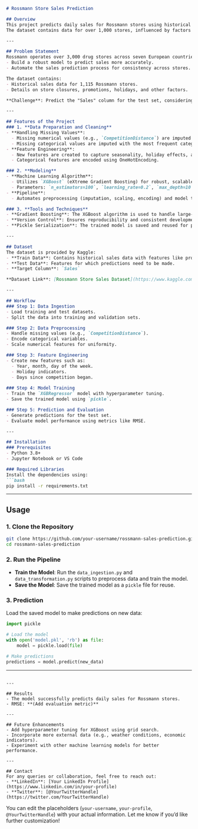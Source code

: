 

```markdown
# Rossmann Store Sales Prediction

## Overview
This project predicts daily sales for Rossmann stores using historical data and machine learning techniques. The goal is to forecast the "Sales" column for the test set provided in the [Rossmann Store Sales competition on Kaggle](https://www.kaggle.com/c/rossmann-store-sales).
The dataset contains data for over 1,000 stores, influenced by factors like promotions, competition, holidays, seasonality, and locality.

---

## Problem Statement
Rossmann operates over 3,000 drug stores across seven European countries. Currently, individual store managers predict daily sales for up to six weeks in advance. However, these predictions often vary in accuracy. This project aims to:
- Build a robust model to predict sales more accurately.
- Automate the sales prediction process for consistency across stores.

The dataset contains:
- Historical sales data for 1,115 Rossmann stores.
- Details on store closures, promotions, holidays, and other factors.

**Challenge**: Predict the "Sales" column for the test set, considering the impact of all these factors.

---

## Features of the Project
### 1. **Data Preparation and Cleaning**
- **Handling Missing Values**: 
  - Missing numerical values (e.g., `CompetitionDistance`) are imputed based on domain logic.
  - Missing categorical values are imputed with the most frequent category.
- **Feature Engineering**: 
  - New features are created to capture seasonality, holiday effects, and promotions.
  - Categorical features are encoded using OneHotEncoding.

### 2. **Modeling**
- **Machine Learning Algorithm**: 
  - Utilizes `XGBoost` (eXtreme Gradient Boosting) for robust, scalable predictions.
  - Parameters: `n_estimators=100`, `learning_rate=0.2`, `max_depth=10`, etc.
- **Pipeline**: 
  - Automates preprocessing (imputation, scaling, encoding) and model training.

### 3. **Tools and Techniques**
- **Gradient Boosting**: The XGBoost algorithm is used to handle large-scale, structured data.
- **Version Control**: Ensures reproducibility and consistent development.
- **Pickle Serialization**: The trained model is saved and reused for predictions.

---

## Dataset
The dataset is provided by Kaggle:
- **Train Data**: Contains historical sales data with features like promotions, holidays, and store information.
- **Test Data**: Features for which predictions need to be made.
- **Target Column**: `Sales`

**Dataset Link**: [Rossmann Store Sales Dataset](https://www.kaggle.com/c/rossmann-store-sales/data)

---

## Workflow
### Step 1: Data Ingestion
- Load training and test datasets.
- Split the data into training and validation sets.

### Step 2: Data Preprocessing
- Handle missing values (e.g., `CompetitionDistance`).
- Encode categorical variables.
- Scale numerical features for uniformity.

### Step 3: Feature Engineering
- Create new features such as:
  - Year, month, day of the week.
  - Holiday indicators.
  - Days since competition began.
  
### Step 4: Model Training
- Train the `XGBRegressor` model with hyperparameter tuning.
- Save the trained model using `pickle`.

### Step 5: Prediction and Evaluation
- Generate predictions for the test set.
- Evaluate model performance using metrics like RMSE.

---

## Installation
### Prerequisites
- Python 3.8+
- Jupyter Notebook or VS Code

### Required Libraries
Install the dependencies using:
```bash
pip install -r requirements.txt
```

---

## Usage
### 1. Clone the Repository
```bash
git clone https://github.com/your-username/rossmann-sales-prediction.git
cd rossmann-sales-prediction
```

### 2. Run the Pipeline
- **Train the Model**: 
  Run the `data_ingestion.py` and `data_transformation.py` scripts to preprocess data and train the model.
- **Save the Model**: 
  Save the trained model as a `pickle` file for reuse.

### 3. Prediction
Load the saved model to make predictions on new data:
```python
import pickle

# Load the model
with open('model.pkl', 'rb') as file:
    model = pickle.load(file)

# Make predictions
predictions = model.predict(new_data)
```

---


```

---

## Results
- The model successfully predicts daily sales for Rossmann stores.
- RMSE: **(Add evaluation metric)**

---

## Future Enhancements
- Add hyperparameter tuning for XGBoost using grid search.
- Incorporate more external data (e.g., weather conditions, economic indicators).
- Experiment with other machine learning models for better performance.

---

## Contact
For any queries or collaboration, feel free to reach out:
- **LinkedIn**: [Your LinkedIn Profile](https://www.linkedin.com/in/your-profile)
- **Twitter**: [@YourTwitterHandle](https://twitter.com/YourTwitterHandle)
```

You can edit the placeholders (`your-username`, `your-profile`, `@YourTwitterHandle`) with your actual information. Let me know if you’d like further customization!
